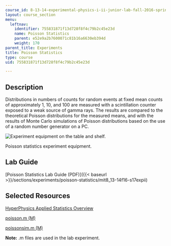 ```yaml
---
course_id: 8-13-14-experimental-physics-i-ii-junior-lab-fall-2016-spring-2017
layout: course_section
menu:
  leftnav:
    identifier: 755831871f13d728f8f4c79b2c45e23d
    name: Poisson Statistics
    parent: e52e9a2b7600071c81b16a6630eb394d
    weight: 170
parent_title: Experiments
title: Poisson Statistics
type: course
uid: 755831871f13d728f8f4c79b2c45e23d

---
```


Description
-----------

Distributions in numbers of counts for random events at fixed mean counts of approximately 1, 10, and 100 are measured with a scintillation counter exposed to a weak source of gamma rays. The results are compared to the theoretical Poisson distributions for the measured means, and with the results of Monte Carlo simulations of Poisson distributions based on the use of a random number generator on a PC.

![Experiment equipment on the table and shelf.](/coursemedia/8-13-14-experimental-physics-i-ii-junior-lab-fall-2016-spring-2017/0b68804e32f3307d0baf9267ea926222_LII.jpg)

Poisson statistics experiment equipment.

Lab Guide
---------

[Poisson Statistics Lab Guide (PDF)]({{< baseurl >}}/sections/experiments/poisson-statistics/mit8_13-14f16-s17expii)

Selected Resources
------------------

[HyperPhysics Applied Statistics Overview](http://hyperphysics.phy-astr.gsu.edu/hbase/math/statcon.html#c1)

[poisson.m (M)](/coursemedia/8-13-14-experimental-physics-i-ii-junior-lab-fall-2016-spring-2017/f6e11d0c777ce2a3a5f50d6aaed3138c_poisson.m)

[poissonsim.m (M)](/coursemedia/8-13-14-experimental-physics-i-ii-junior-lab-fall-2016-spring-2017/8dae61be49e8b6534870129ba19cd691_poissonsim.m)

**Note:** .m files are used in the lab experiment.